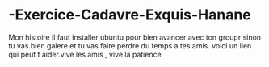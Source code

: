 # -Exercice-Cadavre-Exquis-Hanane
Mon histoire
il faut installer ubuntu pour bien avancer avec ton groupr sinon tu vas bien galere et 
tu vas faire perdre du temps a tes amis. voici un lien qui peut t aider.vive les amis , 
vive la patience
 


